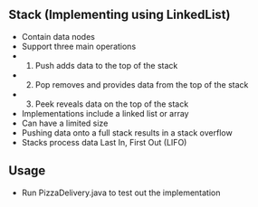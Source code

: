## Stack (Implementing using LinkedList)

-   Contain data nodes
-   Support three main operations
-   1. Push adds data to the top of the stack
-   2. Pop removes and provides data from the top of the stack
-   3. Peek reveals data on the top of the stack
-   Implementations include a linked list or array
-   Can have a limited size
-   Pushing data onto a full stack results in a stack overflow
-   Stacks process data Last In, First Out (LIFO)

## Usage

-   Run PizzaDelivery.java to test out the implementation
